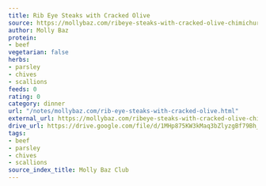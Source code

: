 ```yaml
---
title: Rib Eye Steaks with Cracked Olive
source: https://mollybaz.com/ribeye-steaks-with-cracked-olive-chimichurri/
author: Molly Baz
protein:
- beef
vegetarian: false
herbs:
- parsley
- chives
- scallions
feeds: 0
rating: 0
category: dinner
url: "/notes/mollybaz.com/rib-eye-steaks-with-cracked-olive.html"
external_url: https://mollybaz.com/ribeye-steaks-with-cracked-olive-chimichurri/
drive_url: https://drive.google.com/file/d/1MHp875KW3kMaq3bZlyzgBf79Bh_BWEzO/view?usp=drive_link
tags:
- beef
- parsley
- chives
- scallions
source_index_title: Molly Baz Club
---
```



